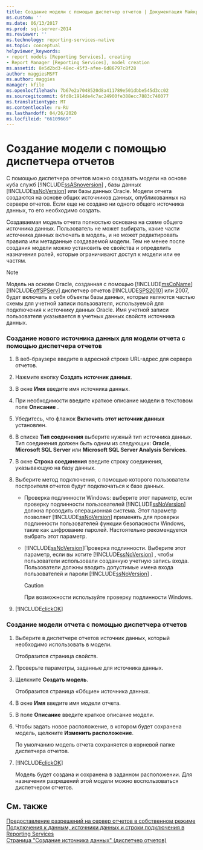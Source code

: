 ```yaml
---
title: Создание модели с помощью диспетчер отчетов | Документация Майкрософт
ms.custom: ''
ms.date: 06/13/2017
ms.prod: sql-server-2014
ms.reviewer: ''
ms.technology: reporting-services-native
ms.topic: conceptual
helpviewer_keywords:
- report models [Reporting Services], creating
- Report Manager [Reporting Services], model creation
ms.assetid: 8e5d2bd3-48ec-45f3-afee-6d86797c8f28
author: maggiesMSFT
ms.author: maggies
manager: kfile
ms.openlocfilehash: 7b67e2a7048520d8a411789e501dbbe545d3cc02
ms.sourcegitcommit: 6fd8c1914de4c7ac24900fe388ecc7883c740077
ms.translationtype: MT
ms.contentlocale: ru-RU
ms.lasthandoff: 04/26/2020
ms.locfileid: "66109669"
---
```

# <a name="create-a-model-using-report-manager"></a>Создание модели с помощью диспетчера отчетов
  С помощью диспетчера отчетов можно создавать модели на основе куба служб [!INCLUDE[ssASnoversion](../includes/ssasnoversion-md.md)] , базы данных [!INCLUDE[ssNoVersion](../includes/ssnoversion-md.md)] или базы данных Oracle. Модели отчета создаются на основе общих источников данных, опубликованных на сервере отчетов. Если еще не создано ни одного общего источника данных, то его необходимо создать.  
  
 Создаваемая модель отчета полностью основана на схеме общего источника данных. Пользователь не может выбирать, какие части источника данных включать в модель, и не может редактировать правила или метаданные создаваемой модели. Тем не менее после создания модели можно установить ее свойства и определить назначения ролей, которые ограничивают доступ к модели или ее частям.  
  
> [!NOTE]  
>  Модель на основе Oracle, созданная с помощью [!INCLUDE[msCoName](../includes/msconame-md.md)] [!INCLUDE[offSPServ](../includes/offspserv-md.md)] диспетчер отчетов [!INCLUDE[SPS2010](../includes/sps2010-md.md)] или 2007, будет включать в себя объекты базы данных, которые являются частью схемы для учетной записи пользователя, используемой для подключения к источнику данных Oracle. Имя учетной записи пользователя указывается в учетных данных свойств источника данных.  
  
### <a name="to-create-a-new-data-source-for-a-report-model-using-report-manager"></a>Создание нового источника данных для модели отчета с помощью диспетчера отчетов  
  
1.  В веб-браузере введите в адресной строке URL-адрес для сервера отчетов.  
  
2.  Нажмите кнопку **Создать источник данных**.  
  
3.  В окне **Имя** введите имя источника данных.  
  
4.  При необходимости введите краткое описание модели в текстовом поле **Описание** .  
  
5.  Убедитесь, что флажок **Включить этот источник данных** установлен.  
  
6.  В списке **Тип соединения** выберите нужный тип источника данных. Тип соединения должен быть одним из следующих: **Oracle**, **Microsoft SQL Server** или **Microsoft SQL Server Analysis Services**.  
  
7.  В окне **Строка соединения** введите строку соединения, указывающую на базу данных.  
  
8.  Выберите метод подключения, с помощью которого пользователи построителя отчетов будут подключаться к базе данных.  
  
    -   Проверка подлинности Windows: выберите этот параметр, если проверку подлинности пользователей [!INCLUDE[ssNoVersion](../includes/ssnoversion-md.md)] должна проводить операционная система. Этот параметр позволяет [!INCLUDE[ssNoVersion](../includes/ssnoversion-md.md)] применять для проверки подлинности пользователей функции безопасности Windows, такие как шифрование паролей. Настоятельно рекомендуется выбрать этот параметр.  
  
    -   [!INCLUDE[ssNoVersion](../includes/ssnoversion-md.md)]Проверка подлинности. Выберите этот параметр, если вы хотите [!INCLUDE[ssNoVersion](../includes/ssnoversion-md.md)] , чтобы пользователи использовали созданную учетную запись входа. Пользователи должны вводить допустимые имена входа пользователей и пароли [!INCLUDE[ssNoVersion](../includes/ssnoversion-md.md)] .  
  
        > [!CAUTION]  
        >  При возможности используйте проверку подлинности Windows.  
  
9. [!INCLUDE[clickOK](../includes/clickok-md.md)]  
  
### <a name="to-create-a-report-model-using-report-manager"></a>Создание модели отчета с помощью диспетчера отчетов  
  
1.  Выберите в диспетчере отчетов источник данных, который необходимо использовать в модели.  
  
     Отобразится страница свойств.  
  
2.  Проверьте параметры, заданные для источника данных.  
  
3.  Щелкните **Создать модель**.  
  
     Отобразится страница «Общие» источника данных.  
  
4.  В окне **Имя** введите имя модели отчета.  
  
5.  В поле **Описание** введите краткое описание модели.  
  
6.  Чтобы задать новое расположение, в котором будет сохранена модель, щелкните **Изменить расположение**.  
  
     По умолчанию модель отчета сохраняется в корневой папке диспетчера отчетов.  
  
7.  [!INCLUDE[clickOK](../includes/clickok-md.md)]  
  
     Модель будет создана и сохранена в заданном расположении. Для назначения разрешений этой модели можно воспользоваться диспетчером отчетов.  
  
## <a name="see-also"></a>См. также  
 [Предоставление разрешений на сервер отчетов в собственном режиме](security/granting-permissions-on-a-native-mode-report-server.md)   
 [Подключения к данным, источники данных и строки подключения в Reporting Services](../../2014/reporting-services/data-connections-data-sources-and-connection-strings-in-reporting-services.md)   
 [Страница "Создание источника данных" (диспетчер отчетов)](../../2014/reporting-services/new-data-source-page-report-manager.md)  
  
  
